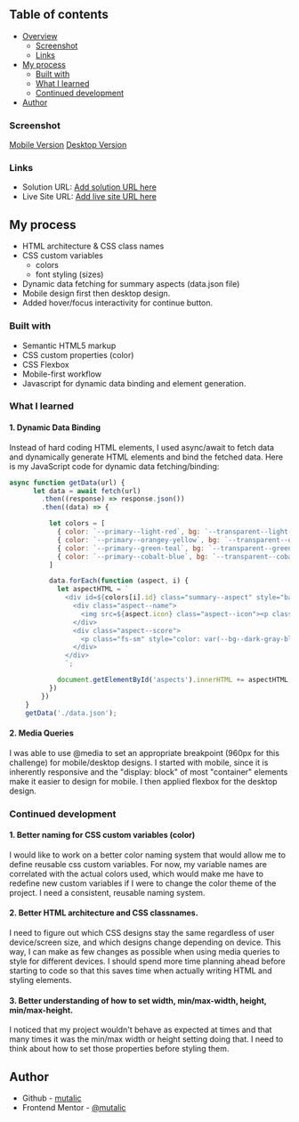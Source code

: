 ## Table of contents

- [Overview](#overview)
  - [Screenshot](#screenshot)
  - [Links](#links)
- [My process](#my-process)
  - [Built with](#built-with)
  - [What I learned](#what-i-learned)
  - [Continued development](#continued-development)
- [Author](#author)

### Screenshot

[Mobile Version](./screenshots/mobile.png)
[Desktop Version](./screenshots/desktop.png)

### Links

- Solution URL: [Add solution URL here](https://www.frontendmentor.io/solutions/results-summary-component-dynamic-data-binding-media-queries-jNKuRiFzIZ)
- Live Site URL: [Add live site URL here](https://642751d748486a2b3b7a107b--guileless-trifle-920455.netlify.app/)

## My process

- HTML architecture & CSS class names
- CSS custom variables
  - colors
  - font styling (sizes)
- Dynamic data fetching for summary aspects (data.json file)
- Mobile design first then desktop design.
- Added hover/focus interactivity for continue button.


### Built with

- Semantic HTML5 markup
- CSS custom properties (color)
- CSS Flexbox
- Mobile-first workflow
- Javascript for dynamic data binding and element generation.

### What I learned

#### 1. Dynamic Data Binding
Instead of hard coding HTML elements, I used async/await to fetch data and dynamically generate HTML elements and bind the fetched data.
Here is my JavaScript code for dynamic data fetching/binding:
```Javascript
async function getData(url) {
      let data = await fetch(url)
        .then((response) => response.json())
        .then((data) => {

          let colors = [
            { color: `--primary--light-red`, bg: `--transparent--light-red`, id: "red" },
            { color: `--primary--orangey-yellow`, bg: `--transparent--orangey-yellow`, id: "yellow" },
            { color: `--primary--green-teal`, bg: `--transparent--green-teal`, id: "teal" },
            { color: `--primary--cobalt-blue`, bg: `--transparent--cobalt-blue`, id: "blue" }
          ]

          data.forEach(function (aspect, i) {
            let aspectHTML = `
              <div id=${colors[i].id} class="summary--aspect" style="background-color: var(${colors[i].bg})">
                <div class="aspect--name">
                  <img src=${aspect.icon} class="aspect--icon"><p class="fs-sm" style="color:var(${colors[i].color})">${aspect.category}</p>
                </div>
                <div class="aspect--score">
                  <p class="fs-sm" style="color: var(--bg--dark-gray-blue)">${aspect.score} <span style="color: gray">/ 100</span></p>
                </div>
              </div>
              `;

            document.getElementById('aspects').innerHTML += aspectHTML;
          })
        })
    }
    getData('./data.json');
```
#### 2. Media Queries
I was able to use @media to set an appropriate breakpoint (960px for this challenge) for mobile/desktop designs. I started with mobile, since it is inherently responsive and the "display: block" of most "container" elements make it easier to design for mobile. I then applied flexbox for the desktop design.

### Continued development

#### 1. Better naming for CSS custom variables (color)
I would like to work on a better color naming system that would allow me to define reusable css custom variables. For now, my variable names are correlated with the actual colors used, which would make me have to redefine new custom variables if I were to change the color theme of the project. I need a consistent, reusable naming system.

#### 2. Better HTML architecture and CSS classnames.
I need to figure out which CSS designs stay the same regardless of user device/screen size, and which designs change depending on device. This way, I can make as few changes as possible when using media queries to style for different devices. I should spend more time planning ahead before starting to code so that this saves time when actually writing HTML and styling elements.

#### 3. Better understanding of how to set width, min/max-width, height, min/max-height.
I noticed that my project wouldn't behave as expected at times and that many times it was the min/max width or height setting doing that. I need to think about how to set those properties before styling them.

## Author

- Github - [mutalic](https://github.com/mutalic)
- Frontend Mentor - [@mutalic](https://www.frontendmentor.io/profile/mutalic)